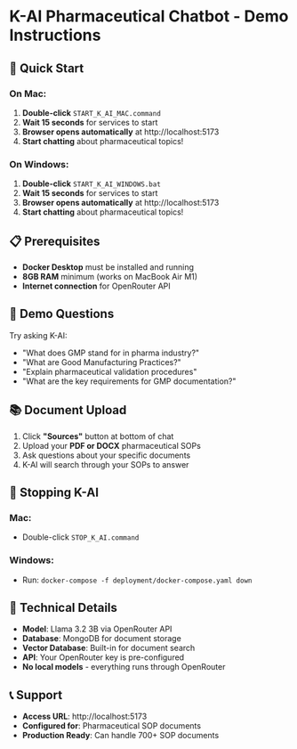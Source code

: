 # K-AI Pharmaceutical Chatbot - Demo Instructions

## 🚀 Quick Start

### On Mac:
1. **Double-click** `START_K_AI_MAC.command`
2. **Wait 15 seconds** for services to start
3. **Browser opens automatically** at http://localhost:5173
4. **Start chatting** about pharmaceutical topics!

### On Windows:
1. **Double-click** `START_K_AI_WINDOWS.bat` 
2. **Wait 15 seconds** for services to start
3. **Browser opens automatically** at http://localhost:5173
4. **Start chatting** about pharmaceutical topics!

## 📋 Prerequisites

- **Docker Desktop** must be installed and running
- **8GB RAM** minimum (works on MacBook Air M1)
- **Internet connection** for OpenRouter API

## 🧪 Demo Questions

Try asking K-AI:
- "What does GMP stand for in pharma industry?"
- "What are Good Manufacturing Practices?"
- "Explain pharmaceutical validation procedures"
- "What are the key requirements for GMP documentation?"

## 📚 Document Upload

1. Click **"Sources"** button at bottom of chat
2. Upload your **PDF or DOCX** pharmaceutical SOPs
3. Ask questions about your specific documents
4. K-AI will search through your SOPs to answer

## 🛑 Stopping K-AI

### Mac:
- Double-click `STOP_K_AI.command`

### Windows:
- Run: `docker-compose -f deployment/docker-compose.yaml down`

## 🔧 Technical Details

- **Model**: Llama 3.2 3B via OpenRouter API
- **Database**: MongoDB for document storage
- **Vector Database**: Built-in for document search
- **API**: Your OpenRouter key is pre-configured
- **No local models** - everything runs through OpenRouter

## 📞 Support

- **Access URL**: http://localhost:5173
- **Configured for**: Pharmaceutical SOP documents
- **Production Ready**: Can handle 700+ SOP documents